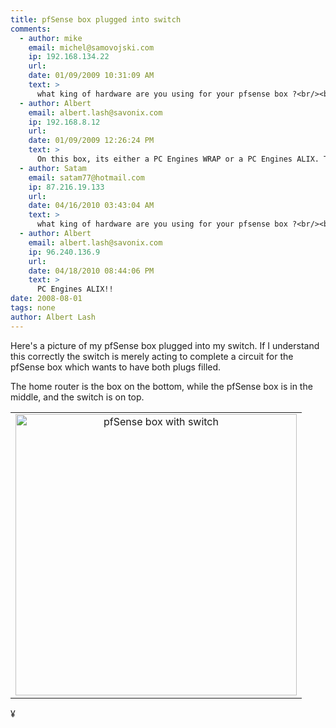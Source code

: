 ```yaml
---
title: pfSense box plugged into switch
comments:
  - author: mike
    email: michel@samovojski.com
    ip: 192.168.134.22
    url:
    date: 01/09/2009 10:31:09 AM
    text: >
      what king of hardware are you using for your pfsense box ?<br/><br/>thank you
  - author: Albert
    email: albert.lash@savonix.com
    ip: 192.168.8.12
    url:
    date: 01/09/2009 12:26:24 PM
    text: >
      On this box, its either a PC Engines WRAP or a PC Engines ALIX. They make great hardware. The WRAPs are no longer available (or in incredibly short supply) but the ALIX boards are available at good prices at a variety of online retailers.
  - author: Satam
    email: satam77@hotmail.com
    ip: 87.216.19.133
    url:
    date: 04/16/2010 03:43:04 AM
    text: >
      what king of hardware are you using for your pfsense box ?<br/><br/>thank you<br/>
  - author: Albert
    email: albert.lash@savonix.com
    ip: 96.240.136.9
    url:
    date: 04/18/2010 08:44:06 PM
    text: >
      PC Engines ALIX!!
date: 2008-08-01
tags: none
author: Albert Lash
---
```

Here's a picture of my pfSense box plugged into my switch. If I understand this correctly the switch is merely acting to complete a circuit for the pfSense box which wants to have both plugs filled.

The home router is the box on the bottom, while the pfSense box is in the middle, and the switch is on top.

<table width="500"><tr><td align="center"><a href='http://www-sa.evenserver.com/s/img/2008/08/dsc00001.JPG' title='dsc00001.JPG' class="thickbox">
<img src='http://www-sa.evenserver.com/s/img/2008/08/dsc00001.JPG' alt='pfSense box with switch' width="450"/></a></td></tr></table>

¥

